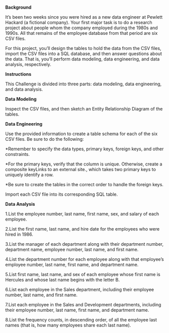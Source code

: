**Background**

It’s been two weeks since you were hired as a new data engineer at Pewlett Hackard (a fictional company). Your first major task is to do a research project about people whom the company employed during the 1980s and 1990s. All that remains of the employee database from that period are six CSV files.

For this project, you’ll design the tables to hold the data from the CSV files, import the CSV files into a SQL database, and then answer questions about the data. That is, you’ll perform data modeling, data engineering, and data analysis, respectively.

**Instructions**

This Challenge is divided into three parts: data modeling, data engineering, and data analysis.

**Data Modeling**

Inspect the CSV files, and then sketch an Entity Relationship Diagram of the tables. 

**Data Engineering**

Use the provided information to create a table schema for each of the six CSV files. Be sure to do the following:

*Remember to specify the data types, primary keys, foreign keys, and other constraints.

*For the primary keys, verify that the column is unique. Otherwise, create a composite keyLinks to an external site., which takes two primary keys to uniquely identify a row.

*Be sure to create the tables in the correct order to handle the foreign keys.

Import each CSV file into its corresponding SQL table.

**Data Analysis**

1.List the employee number, last name, first name, sex, and salary of each employee.

2.List the first name, last name, and hire date for the employees who were hired in 1986.

3.List the manager of each department along with their department number, department name, employee number, last name, and first name.

4.List the department number for each employee along with that employee’s employee number, last name, first name, and department name.

5.List first name, last name, and sex of each employee whose first name is Hercules and whose last name begins with the letter B.

6.List each employee in the Sales department, including their employee number, last name, and first name.

7.List each employee in the Sales and Development departments, including their employee number, last name, first name, and department name.

8.List the frequency counts, in descending order, of all the employee last names (that is, how many employees share each last name).
